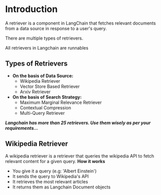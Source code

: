# **Introduction**
A retriever is a component in LangChain that fetches relevant documents from a data source in response to a user's query.

There are multiple types of retrievers.

All retrievers in Langchain are runnables

## **Types of Retrievers**
- **On the basis of Data Source:**
    - Wikipedia Retriever
    - Vector Store Based Retriever
    - Arxiv Retriever
- **On the basis of Search Strategy:**
    - Maximum Marginal Relevance Retriever
    - Contextual Compression
    - Multi-Query Retriever

***Langchain has more than 25 retrievers. Use them wisely as per your requirements...***

## **Wikipedia Retriever**
A wikipedia retriever is a retriever that queries the wikipedia API to fetch relevant content for a given query.
**How it works**
- You give it a query (e.g: 'Albert Einstein')
- It sends the query to Wikipedia's API
- It retrieves the most relevant articles
- It returns them as Langchain Document objects

